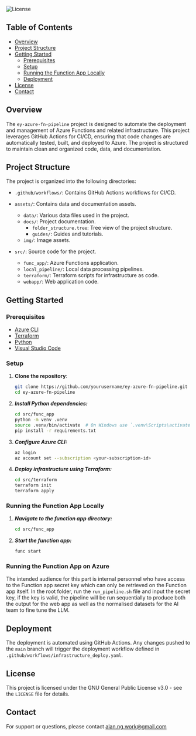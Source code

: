 ![License](https://img.shields.io/badge/license-GPLv3-blue.svg)

## Table of Contents
- [Overview](#overview)
- [Project Structure](#project-structure)
- [Getting Started](#getting-started)
  - [Prerequisites](#prerequisites)
  - [Setup](#setup)
  - [Running the Function App Locally](#running-the-function-app-locally)
  - [Deployment](#deployment)
- [License](#license)
- [Contact](#contact)

## Overview
The `ey-azure-fn-pipeline` project is designed to automate the deployment and management of Azure Functions and related infrastructure. This project leverages GitHub Actions for CI/CD, ensuring that code changes are automatically tested, built, and deployed to Azure. The project is structured to maintain clean and organized code, data, and documentation.

## Project Structure
The project is organized into the following directories:

- `.github/workflows/`: Contains GitHub Actions workflows for CI/CD.

- `assets/`: Contains data and documentation assets.
  - `data/`: Various data files used in the project.
  - `docs/`: Project documentation.
    - `folder_structure.tree`: Tree view of the project structure.
    - `guides/`: Guides and tutorials.
  - `img/`: Image assets.

- `src/`: Source code for the project.
  - `func_app/`: Azure Functions application.
  - `local_pipeline/`: Local data processing pipelines.
  - `terraform/`: Terraform scripts for infrastructure as code.
  - `webapp/`: Web application code.

## Getting Started
### Prerequisites
- [Azure CLI](https://docs.microsoft.com/en-us/cli/azure/install-azure-cli)
- [Terraform](https://learn.hashicorp.com/tutorials/terraform/install-cli)
- [Python](https://www.python.org/downloads/)
- [Visual Studio Code](https://code.visualstudio.com/)

### Setup
1. **Clone the repository**:
   ```sh
   git clone https://github.com/yourusername/ey-azure-fn-pipeline.git
   cd ey-azure-fn-pipeline
   ```
2. ***Install Python dependencies:***
    ```sh
    cd src/func_app
    python -m venv .venv
    source .venv/bin/activate  # On Windows use `.venv\Scripts\activate`
    pip install -r requirements.txt
    ```
3. ***Configure Azure CLI:***
    ```sh
    az login
    az account set --subscription <your-subscription-id>
    ```
4. ***Deploy infrastructure using Terraform:***
    ```sh
    cd src/terraform
    terraform init
    terraform apply
    ```
### Running the Function App Locally
1. ***Navigate to the function app directory:***
    ```sh
    cd src/func_app
    ```
2. ***Start the function app:***
    ```sh
    func start
    ```

### Running the Function App on Azure
The intended audience for this part is internal personnel who have access to the Function app secret key which can only be retrieved on the Function app itself. In the root folder, run the `run_pipeline.sh` file and input the secret key, if the key is valid, the pipeline will be run sequentially to produce both the output for the web app as well as the normalised datasets for the AI team to fine tune the LLM.

## Deployment
The deployment is automated using GitHub Actions. Any changes pushed to the `main` branch will trigger the deployment workflow defined in `.github/workflows/infrastructure_deploy.yaml`.

## License
This project is licensed under the GNU General Public License v3.0 - see the `LICENSE` file for details.

## Contact
For support or questions, please contact alan.ng.work@gmail.com



